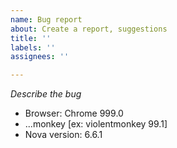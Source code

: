```yaml
---
name: Bug report
about: Create a report, suggestions
title: ''
labels: ''
assignees: ''

---
```


<!-- Note! Try updating/reinstalling the extensions. Maybe this will help. -->

*Describe the bug*

 - Browser: Chrome 999.0
 - ...monkey [ex: violentmonkey 99.1]
 - Nova version: 6.6.1
